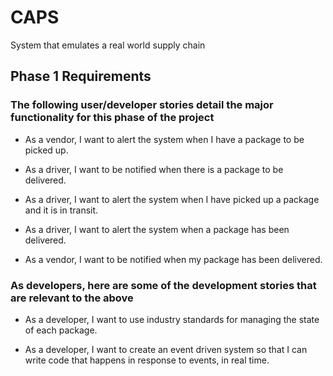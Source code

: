 # CAPS

System that emulates a real world supply chain

## Phase 1 Requirements

### The following user/developer stories detail the major functionality for this phase of the project

* As a vendor, I want to alert the system when I have a package to be picked up.

* As a driver, I want to be notified when there is a package to be delivered.

* As a driver, I want to alert the system when I have picked up a package and it
  is in transit.

* As a driver, I want to alert the system when a package has been delivered.

* As a vendor, I want to be notified when my package has been delivered.

### As developers, here are some of the development stories that are relevant to the above

* As a developer, I want to use industry standards for managing the state of each
  package.

* As a developer, I want to create an event driven system so that I can write code that happens in response to events, in real time.
